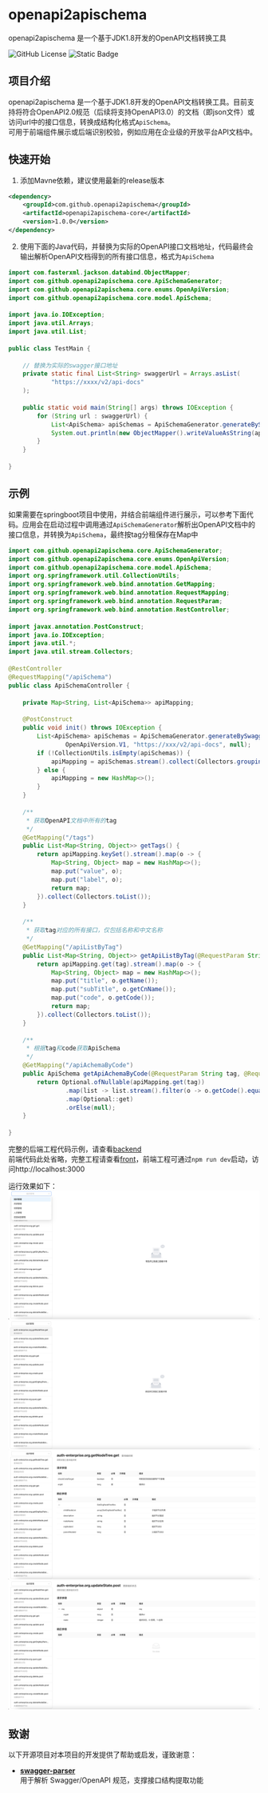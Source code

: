 # openapi2apischema

openapi2apischema 是一个基于JDK1.8开发的OpenAPI文档转换工具

![GitHub License](https://img.shields.io/github/license/brotherc/openapi2apischema)
![Static Badge](https://img.shields.io/badge/jdk-%3E%3D1.8-green)

## 项目介绍
openapi2apischema 是一个基于JDK1.8开发的OpenAPI文档转换工具。目前支持将符合OpenAPI2.0规范（后续将支持OpenAPI3.0）的文档（即json文件）或访问url中的接口信息，转换成结构化格式`ApiSchema`。  
可用于前端组件展示或后端识别校验，例如应用在企业级的开放平台API文档中。  

## 快速开始
1. 添加Mavne依赖，建议使用最新的release版本
```xml
<dependency>
    <groupId>com.github.openapi2apischema</groupId>
    <artifactId>openapi2apischema-core</artifactId>
    <version>1.0.0</version>
</dependency>
```
2. 使用下面的Java代码，并替换为实际的OpenAPI接口文档地址，代码最终会输出解析OpenAPI文档得到的所有接口信息，格式为`ApiSchema`
```java
import com.fasterxml.jackson.databind.ObjectMapper;
import com.github.openapi2apischema.core.ApiSchemaGenerator;
import com.github.openapi2apischema.core.enums.OpenApiVersion;
import com.github.openapi2apischema.core.model.ApiSchema;

import java.io.IOException;
import java.util.Arrays;
import java.util.List;

public class TestMain {

    // 替换为实际的swagger接口地址
    private static final List<String> swaggerUrl = Arrays.asList(
            "https://xxxx/v2/api-docs"
    );

    public static void main(String[] args) throws IOException {
        for (String url : swaggerUrl) {
            List<ApiSchema> apiSchemas = ApiSchemaGenerator.generateBySwaggerUrl(OpenApiVersion.V1, url, null);
            System.out.println(new ObjectMapper().writeValueAsString(apiSchemas));
        }
    }

}
```
## 示例
如果需要在springboot项目中使用，并结合前端组件进行展示，可以参考下面代码。应用会在启动过程中调用通过`ApiSchemaGenerator`解析出OpenAPI文档中的接口信息，并转换为`ApiSchema`，最终按tag分租保存在Map中
```java
import com.github.openapi2apischema.core.ApiSchemaGenerator;
import com.github.openapi2apischema.core.enums.OpenApiVersion;
import com.github.openapi2apischema.core.model.ApiSchema;
import org.springframework.util.CollectionUtils;
import org.springframework.web.bind.annotation.GetMapping;
import org.springframework.web.bind.annotation.RequestMapping;
import org.springframework.web.bind.annotation.RequestParam;
import org.springframework.web.bind.annotation.RestController;

import javax.annotation.PostConstruct;
import java.io.IOException;
import java.util.*;
import java.util.stream.Collectors;

@RestController
@RequestMapping("/apiSchema")
public class ApiSchemaController {

    private Map<String, List<ApiSchema>> apiMapping;

    @PostConstruct
    public void init() throws IOException {
        List<ApiSchema> apiSchemas = ApiSchemaGenerator.generateBySwaggerUrl(
                OpenApiVersion.V1, "https://xxx/v2/api-docs", null);
        if (!CollectionUtils.isEmpty(apiSchemas)) {
            apiMapping = apiSchemas.stream().collect(Collectors.groupingBy(o -> o.getTags().get(0)));
        } else {
            apiMapping = new HashMap<>();
        }
    }

    /**
     * 获取OpenAPI文档中所有的tag
     */
    @GetMapping("/tags")
    public List<Map<String, Object>> getTags() {
        return apiMapping.keySet().stream().map(o -> {
            Map<String, Object> map = new HashMap<>();
            map.put("value", o);
            map.put("label", o);
            return map;
        }).collect(Collectors.toList());
    }

    /**
     * 获取tag对应的所有接口，仅包括名称和中文名称
     */
    @GetMapping("/apiListByTag")
    public List<Map<String, Object>> getApiListByTag(@RequestParam String tag) {
        return apiMapping.get(tag).stream().map(o -> {
            Map<String, Object> map = new HashMap<>();
            map.put("title", o.getName());
            map.put("subTitle", o.getCnName());
            map.put("code", o.getCode());
            return map;
        }).collect(Collectors.toList());
    }

    /**
     * 根据tag和code获取ApiSchema
     */
    @GetMapping("/apiAchemaByCode")
    public ApiSchema getApiAchemaByCode(@RequestParam String tag, @RequestParam String code) {
        return Optional.ofNullable(apiMapping.get(tag))
                .map(list -> list.stream().filter(o -> o.getCode().equals(code)).findFirst())
                .map(Optional::get)
                .orElse(null);
    }

}
```
完整的后端工程代码示例，请查看[backend]()  
前端代码此处省略，完整工程请查看[front]()，前端工程可通过`npm run dev`启动，访问http://localhost:3000  

运行效果如下：
![image](docs/preview/tags.png)  
![image](docs/preview/apiList.png)  
![image](docs/preview/get.png)  
![image](docs/preview/post.png)  


## 致谢
以下开源项目对本项目的开发提供了帮助或启发，谨致谢意：

- **[swagger-parser](https://github.com/swagger-api/swagger-parser)**  
  用于解析 Swagger/OpenAPI 规范，支撑接口结构提取功能